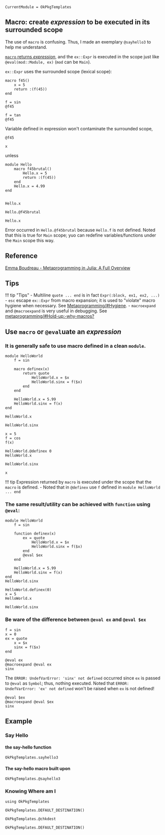 ```@meta
CurrentModule = OkPkgTemplates
```

## Macro: create *expression* to be executed in its surrounded scope

The use of `macro` is confusing. Thus, I made an exemplary `@sayhello3` to help me understand.

[`macro` returns *expression*](https://docs.julialang.org/en/v1/manual/metaprogramming/#man-macros), and the `ex::Expr` is executed in the scope just like `@eval(mod::Module, ex)` (`mod` can be `Main`).

`ex::Expr` uses the surrounded scope (lexical scope):

```@example a789
macro f45()
    x = 5
    return :(f(45))
end
```

```@example a789
f = sin
@f45
```

```@example a789
f = tan
@f45
```

Variable defined in expression won't contaminate the surrounded scope,
```@repl a789
@f45

x
```

unless

```@example b789
module Hello
    macro f45brutal()
        Hello.x = 5
        return :(f(45))
    end
    Hello.x = 4.99
end
```

```@repl b789

Hello.x

Hello.@f45brutal

Hello.x
```

Error occurred in `Hello.@f45brutal` because `Hello.f` is not defined. Noted that this is true for `Main` scope; yuo can redefine variables/functions under the `Main` scope this way.


## Reference

[Emma Boudreau - Metaprogramming in Julia: A Full Overview](https://towardsdatascience.com/metaprogramming-in-julia-a-full-overview-2b4e811f1f77)

## Tips

!!! tip "Tips"
    - Multiline `quote ... end` is in fact `Expr(:block, ex1, ex2, ...)`
    - `esc` escape `ex::Expr` from macro expansion; it is used to "violate" macro hygiene when necessary. See [Metaprogramming/#Hygiene](https://docs.julialang.org/en/v1/manual/metaprogramming/#Hygiene).
    - `macroexpand` and `@macroexpand` is very useful in debugging. See [metaprogramming/#Hold-up:-why-macros?](https://docs.julialang.org/en/v1/manual/metaprogramming/#Hold-up:-why-macros?)

## Use `macro` or `@eval`uate an *expression*

### It is generally safe to use macro defined in a clean `module`.

```@example cx7d
module HelloWorld
    f = sin

    macro definex(x)
        return quote
            HelloWorld.x = $x
            HelloWorld.sinx = f($x)
        end
    end

    HelloWorld.x = 5.99
    HelloWorld.sinx = f(x)
end
```

```@example cx7d
HelloWorld.x
```

```@example cx7d
HelloWorld.sinx
```

```@example cx7d
x = 5
f = cos
f(x)
```


```@example cx7d
HelloWorld.@definex 0
HelloWorld.x
```

```@example cx7d
HelloWorld.sinx
```

```@example cx7d
x
```

!!! tip
    Expression returned by `macro` is executed under the scope that the `macro` is defined.
    - Noted that in `@definex` use `f` defined in `module HelloWorld ... end`

### The same result/utility can be achieved with `function` using `@eval`:

```@example as5w
module HelloWorld
    f = sin

    function definex(x)
        ex = quote
            HelloWorld.x = $x
            HelloWorld.sinx = f($x)
        end
        @eval $ex
    end

    HelloWorld.x = 5.99
    HelloWorld.sinx = f(x)
end
HelloWorld.sinx
```

```@example as5w
HelloWorld.definex(0)
x = 5
HelloWorld.x
```

```@example as5w
HelloWorld.sinx
```


### Be ware of the difference between `@eval ex` and `@eval $ex`

```@example afd8s
f = sin
x = 0
ex = quote
    x = $x
    sinx = f($x)
end
```



```@repl afd8s
@eval ex
@macroexpand @eval ex
sinx
```

The `ERROR: UndefVarError: 'sinx' not defined` occurred since `ex` is passed to `@eval` as `Symbol`; thus, nothing executed. 
Noted that `ERROR: UndefVarError: 'ex' not defined` won't be raised when `ex` is not defined!


```@repl afd8s
@eval $ex
@macroexpand @eval $ex
sinx
```


## Example 

### Say Hello
#### the say-hello function
```@docs
OkPkgTemplates.sayhello3
```

#### The say-hello macro built upon
```@docs
OkPkgTemplates.@sayhello3
```

### Knowing Where am I

```@repl
using OkPkgTemplates

OkPkgTemplates.DEFAULT_DESTINATION()

OkPkgTemplates.@chkdest

OkPkgTemplates.DEFAULT_DESTINATION()
```
